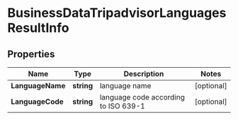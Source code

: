 # BusinessDataTripadvisorLanguagesResultInfo


## Properties

| Name | Type | Description | Notes |
|------------ | ------------- | ------------- | -------------|
**LanguageName** | **string** | language name |[optional]|
**LanguageCode** | **string** | language code according to ISO 639-1 |[optional]|